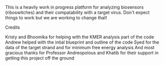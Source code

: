 This is a heavily work in progress platform for analyzing biosensors (riboswitches) and their compatability with a target virus. Don't expect things to work but we are working to change that!


Credits

Kristy and Bhoomika for helping with the KMER analysis part of the code
Andrew helped with the intial blueprint and outline of the code
Syed for the data of the target strand and for minimum free energy analysis
And most gracious thanks for Professor Andreopolous and Khatib for their support in getting this project off the ground
